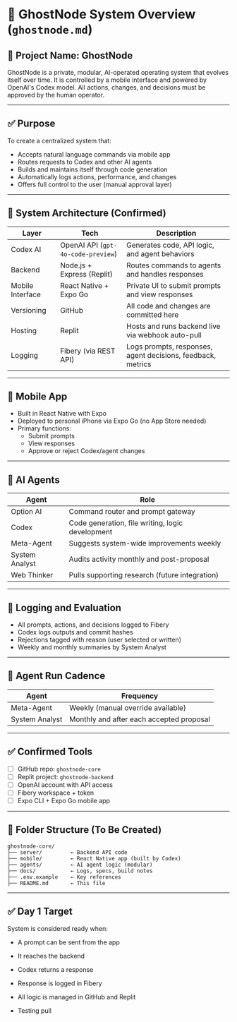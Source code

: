 # 🧠 GhostNode System Overview (`ghostnode.md`)

## 📛 Project Name: GhostNode

GhostNode is a private, modular, AI-operated operating system that evolves itself over time. It is controlled by a mobile interface and powered by OpenAI's Codex model. All actions, changes, and decisions must be approved by the human operator.

---

## ✅ Purpose
To create a centralized system that:
- Accepts natural language commands via mobile app
- Routes requests to Codex and other AI agents
- Builds and maintains itself through code generation
- Automatically logs actions, performance, and changes
- Offers full control to the user (manual approval layer)

---

## 🧱 System Architecture (Confirmed)

| Layer | Tech | Description |
|-------|------|-------------|
| Codex AI | OpenAI API (`gpt-4o-code-preview`) | Generates code, API logic, and agent behaviors |
| Backend | Node.js + Express (Replit) | Routes commands to agents and handles responses |
| Mobile Interface | React Native + Expo Go | Private UI to submit prompts and view responses |
| Versioning | GitHub | All code and changes are committed here |
| Hosting | Replit | Hosts and runs backend live via webhook auto-pull |
| Logging | Fibery (via REST API) | Logs prompts, responses, agent decisions, feedback, metrics |

---

## 📲 Mobile App
- Built in React Native with Expo
- Deployed to personal iPhone via Expo Go (no App Store needed)
- Primary functions:
  - Submit prompts
  - View responses
  - Approve or reject Codex/agent changes

---

## 🤖 AI Agents

| Agent | Role |
|-------|------|
| Option AI | Command router and prompt gateway |
| Codex | Code generation, file writing, logic development |
| Meta-Agent | Suggests system-wide improvements weekly |
| System Analyst | Audits activity monthly and post-proposal |
| Web Thinker | Pulls supporting research (future integration) |

---

## 🧾 Logging and Evaluation
- All prompts, actions, and decisions logged to Fibery
- Codex logs outputs and commit hashes
- Rejections tagged with reason (user selected or written)
- Weekly and monthly summaries by System Analyst

---

## 🧠 Agent Run Cadence

| Agent | Frequency |
|-------|-----------|
| Meta-Agent | Weekly (manual override available) |
| System Analyst | Monthly and after each accepted proposal |

---

## ✅ Confirmed Tools

- [ ] GitHub repo: `ghostnode-core`
- [ ] Replit project: `ghostnode-backend`
- [ ] OpenAI account with API access
- [ ] Fibery workspace + token
- [ ] Expo CLI + Expo Go mobile app

---

## 🧱 Folder Structure (To Be Created)
```
ghostnode-core/
├── server/         ← Backend API code
├── mobile/         ← React Native app (built by Codex)
├── agents/         ← AI agent logic (modular)
├── docs/           ← Logs, specs, build notes
├── .env.example    ← Key references
├── README.md       ← This file
```

---

## ✅ Day 1 Target
System is considered ready when:
- A prompt can be sent from the app
- It reaches the backend
- Codex returns a response
- Response is logged in Fibery
- All logic is managed in GitHub and Replit

- Testing pull
